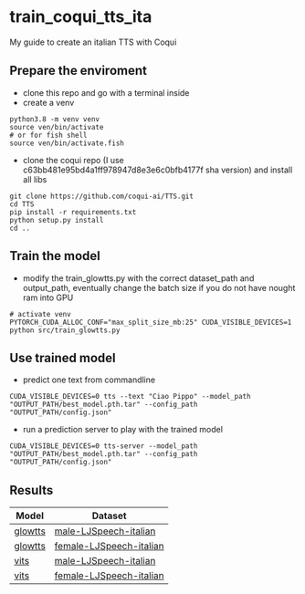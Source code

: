 # train_coqui_tts_ita
My guide to create an italian TTS with Coqui

## Prepare the enviroment
* clone this repo and go with a terminal inside
* create a venv
```
python3.8 -m venv venv
source ven/bin/activate
# or for fish shell
source ven/bin/activate.fish
```
* clone the coqui repo (I use c63bb481e95bd4a1ff978947d8e3e6c0bfb4177f sha version) and install all libs
```
git clone https://github.com/coqui-ai/TTS.git
cd TTS
pip install -r requirements.txt
python setup.py install
cd ..
```

## Train the model
* modify the train_glowtts.py with the correct dataset_path and output_path, eventually change the batch size if you do not have nought ram into GPU
```
# activate venv
PYTORCH_CUDA_ALLOC_CONF="max_split_size_mb:25" CUDA_VISIBLE_DEVICES=1 python src/train_glowtts.py
```

## Use trained model
* predict one text from commandline
```
CUDA_VISIBLE_DEVICES=0 tts --text "Ciao Pippo" --model_path "OUTPUT_PATH/best_model.pth.tar" --config_path "OUTPUT_PATH/config.json"
```
* run a prediction server to play with the trained model
```
CUDA_VISIBLE_DEVICES=0 tts-server --model_path "OUTPUT_PATH/best_model.pth.tar" --config_path "OUTPUT_PATH/config.json"
```

## Results
|Model|Dataset|
|----|------|
|[glowtts](https://huggingface.co/z-uo/glowtts-male-it/tree/main)|[male-LJSpeech-italian](https://huggingface.co/datasets/z-uo/male-LJSpeech-italian)|
|[glowtts](https://huggingface.co/z-uo/glowtts-female-it/tree/main)|[female-LJSpeech-italian](https://huggingface.co/datasets/z-uo/female-LJSpeech-italian)|
|[vits](https://huggingface.co/z-uo/vits-male-it)|[male-LJSpeech-italian](https://huggingface.co/datasets/z-uo/male-LJSpeech-italian)|
|[vits](https://huggingface.co/z-uo/vits-female-it)|[female-LJSpeech-italian](https://huggingface.co/datasets/z-uo/female-LJSpeech-italian)|

